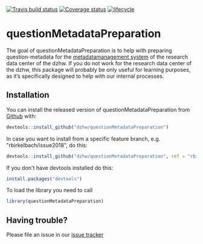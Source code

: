 
<!-- README.md is generated from README.Rmd. Please edit that file -->

[![Travis build
status](https://travis-ci.org/dzhw/questionMetadataPreparation.svg?branch=master)](https://travis-ci.org/dzhw/questionMetadataPreparation)
[![Coverage
status](https://codecov.io/gh/dzhw/questionMetadataPreparation/branch/master/graph/badge.svg)](https://codecov.io/github/dzhw/questionMetadataPreparation?branch=master)
[![lifecycle](https://img.shields.io/badge/lifecycle-experimental-orange.svg)](https://www.tidyverse.org/lifecycle/#experimental)

# questionMetadataPreparation

The goal of questionMetadataPreparation is to help with preparing
question-metadata for the [metadatamanagement
system](https://metadata.fdz.dzhw.eu) of the research data center of the
dzhw. If you do not work for the research data center of the dzhw, this
package will probably be only useful for learning purposes, as it’s
specifically designed to help with our internal processes.

## Installation

You can install the released version of questionMetadataPreparation from
[Github](https://github.com/dzhw/questionMetadataPreparation) with:

``` r
devtools::install_github("dzhw/questionMetadataPreparation")
```

In case you want to install from a specific feature branch, e.g. "rbirkelbach/issue2018", do this:

``` r
devtools::install_github("dzhw/questionMetadataPreparation", ref = "rbirkelbach/issue2018")
```

If you don't have devtools installed do this:

``` r
install.packages("devtools")
```

To load the library you need to call

``` r
library(questionMetadataPreparation)
```



## Having trouble?

Please file an issue in our [issue
tracker](https://github.com/dzhw/metadatamanagement/issues)
